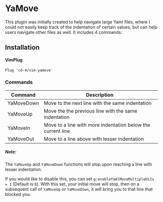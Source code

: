 # YaMove

This plugin was initially created to help navigate large Yaml files, where
I could not easily keep track of the indentation of certain values, but can
help users navigate other files as well. It includes 4 commands:

## Installation

#### VimPlug

```
Plug 'cd-4/vim-yamove'
```

### Commands

Command | Description
--- | ---
YaMoveDown | Move to the next line with the same indentation
YaMoveUp | Move the the previous line with the same indentation
YaMoveIn | Move to a line with more indentation below the current line
YaMoveOut | Move to a line above with lesser indentation

##### Note:

The `YaMoveUp` and `YaMoveDown` functions will stop upon reaching a line with
lesser indentation.

If you would like to disable this, you can set `g:enableYamlMoveMultipleHits = 1` (Default is `0`). With this set, your initial move will stop, then on a subsequent call of `YaMoveUp` or `YaMoveDown`, it will bring you to that line that blocked you.

